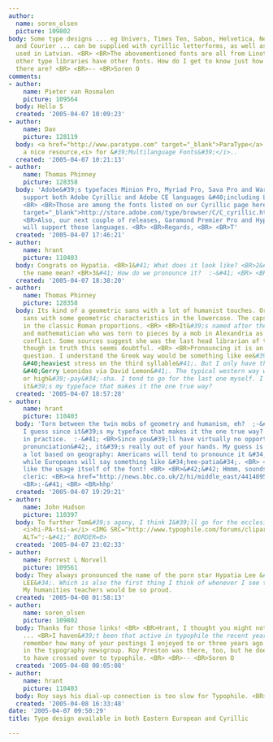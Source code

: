 ```yaml
---
author:
  name: soren_olsen
  picture: 109802
body: Some type designs ... eg Univers, Times Ten, Sabon, Helvetica, New Century Schoolbook
  and Courier ... can be supplied with cyrillic letterforms, as well as the diacritics
  used in Latvian. <BR> <BR>The abovementioned fonts are all from Linotype. But perhaps
  other type libraries have other fonts. How do I get to know just how many designs
  there are? <BR> <BR>-- <BR>Soren O
comments:
- author:
    name: Pieter van Rosmalen
    picture: 109564
  body: Hello S
  created: '2005-04-07 10:09:23'
- author:
    name: Dav
    picture: 128119
  body: <a href="http://www.paratype.com" target="_blank">ParaType</a> may also be
    a nice resource,<i> for &#39;Multilanguage Fonts&#39;</i>..
  created: '2005-04-07 10:21:13'
- author:
    name: Thomas Phinney
    picture: 128358
  body: 'Adobe&#39;s typefaces Minion Pro, Myriad Pro, Sava Pro and Warnock Pro all
    support both Adobe Cyrillic and Adobe CE languages &#40;including Latvian&#41;.
    <BR> <BR>Those are among the fonts listed on our Cyrillic page here: <a href="http://store.adobe.com/type/browser/C/C_cyrillic.html"
    target="_blank">http://store.adobe.com/type/browser/C/C_cyrillic.html</a> <BR>
    <BR>Also, our next couple of releases, Garamond Premier Pro and Hypatia Sans Pro,
    will support those languages. <BR> <BR>Regards, <BR> <BR>T'
  created: '2005-04-07 17:46:21'
- author:
    name: hrant
    picture: 110403
  body: Congrats on Hypatia. <BR>1&#41; What does it look like? <BR>2&#41; What does
    the name mean? <BR>3&#41; How do we pronounce it?  :-&#41; <BR> <BR>hhp
  created: '2005-04-07 18:38:20'
- author:
    name: Thomas Phinney
    picture: 128358
  body: Its kind of a geometric sans with a lot of humanist touches. Or maybe a humanist
    sans with some geometric characteristics in the lowercase. The caps are very much
    in the classic Roman proportions. <BR> <BR>It&#39;s named after the Greek philosopher
    and mathematician who was torn to pieces by a mob in Alexandria as part of a religious/political
    conflict. Some sources suggest she was the last head librarian of the famous library,
    though in truth this seems doubtful. <BR> <BR>Pronouncing it is an interesting
    question. I understand the Greek way would be something like ee&#39;-pah-tee&#34;-a
    &#40;heaviest stress on the third syllable&#41;. But I only have that second-hand
    &#40;Gerry Leonidas via David Lemon&#41;. The typical western way would be high&#39;-pay&#34;-she-uh
    or high&#39;-pay&#34;-sha. I tend to go for the last one myself. I guess since
    it&#39;s my typeface that makes it the one true way?
  created: '2005-04-07 18:57:28'
- author:
    name: hrant
    picture: 110403
  body: 'Torn between the twin mobs of geometry and humanism, eh?  ;-&#41; <BR> <BR>&#62;
    I guess since it&#39;s my typeface that makes it the one true way? <BR> <BR>Not
    in practice.  :-&#41; <BR>Since you&#39;ll have virtually no opportunity to recommend
    pronunciation&#42;, it&#39;s really out of your hands. My guess is it will vary
    a lot based on geography: Americans will tend to pronounce it &#34;high-pay-shia&#34;&#42;&#42;
    while Europeans will say something like &#34;hee-patia&#34;. <BR> <BR>&#42; Just
    like the usage itself of the font! <BR> <BR>&#42;&#42; Hmmm, sounds like an Iranian
    cleric: <BR><a href="http://news.bbc.co.uk/2/hi/middle_east/4414895.stm" target="_blank">http://news.bbc.co.uk/2/hi/middle_east/4414895.stm</a>
    <BR>:-&#41; <BR> <BR>hhp'
  created: '2005-04-07 19:29:21'
- author:
    name: John Hudson
    picture: 110397
  body: To further Tom&#39;s agony, I think I&#39;ll go for the ecclesiastical Latinisation
    <i>hi-PA-tsi-a</i> <IMG SRC="http://www.typophile.com/forums/clipart/happy.gif"
    ALT=":-&#41;" BORDER=0>
  created: '2005-04-07 23:02:33'
- author:
    name: Forrest L Norvell
    picture: 109561
  body: They always pronounced the name of the porn star Hypatia Lee &#34;high-PAY-sha
    LEE&#34;. Which is also the first thing I think of whenever I see the name Hypatia.
    My humanities teachers would be so proud.
  created: '2005-04-08 01:58:13'
- author:
    name: soren_olsen
    picture: 109802
  body: Thanks for those links! <BR> <BR>Hrant, I thought you might notice this thread
    ... <BR>I haven&#39;t been that active in typophile the recent years ... but I
    remember how many of your postings I enjoyed to or three years ago &#40;a lifetime&#41;
    in the typography newsgroup. Roy Preston was there, too, but he doesn&#39;t seem
    to have crossed over to typophile. <BR> <BR>-- <BR>Soren O
  created: '2005-04-08 08:05:08'
- author:
    name: hrant
    picture: 110403
  body: Roy says his dial-up connection is too slow for Typophile. <BR> <BR>hhp
  created: '2005-04-08 16:33:48'
date: '2005-04-07 09:50:29'
title: Type design available in both Eastern European and Cyrillic

---
```

